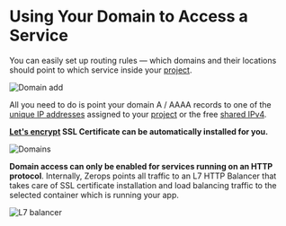 # Using Your Domain to Access a Service

You can easily set up routing rules — which domains and their locations should point to which service inside your [project](/documentation/overview/projects-and-services-structure.html#project).

![Domain add](/domain-add.png "Domain add")

All you need to do is point your domain A / AAAA records to one of the [unique IP addresses](/documentation/routing/unique-ipv4-ipv6-addresses.html) assigned to your [project](/documentation/overview/projects-and-services-structure.html#project) or the free [shared IPv4](/documentation/routing/using-shared-ipv4.html).

**[Let's encrypt](https://letsencrypt.org/) SSL Certificate can be automatically installed for you.**

![Domains](/domains.png "Domains")

**Domain access can only be enabled for services running on an HTTP protocol**. Internally, Zerops points all traffic to an L7 HTTP Balancer that takes care of SSL certificate installation and load balancing traffic to the selected container which is running your app.

![L7 balancer](/l7balancer.png "L7 balancer")
